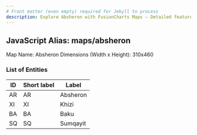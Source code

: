 ```yaml
---
# Front matter (even empty) required for Jekyll to process
description: Explore Absheron with FusionCharts Maps – Detailed features for seamless integration. Try now & enhance your data visualization today! 
---
```


## JavaScript Alias: maps/absheron

Map Name: Absheron
Dimensions (Width x Height): 310x460

### List of Entities

| ID  | Short label | Label    |
| --- | ----------- | -------- |
| AR  | AR          | Absheron |
| XI  | XI          | Khizi    |
| BA  | BA          | Baku     |
| SQ  | SQ          | Sumqayit |